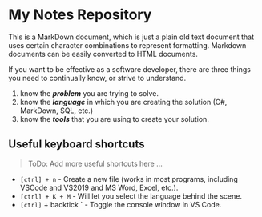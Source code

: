 # My Notes Repository 

This is a MarkDown document, which is just a plain old text document that uses certain character combinations to represent formatting. Markdown documents can be easily converted to HTML documents.

If you want to be effective as a software developer, there are three things you need to continually know, or strive to understand.

1. know the ***problem*** you are trying to solve.
2. know the ***language*** in which you are creating the solution (C#, MarkDown, SQL, etc.)
3. know the ***tools*** that you are using to create your solution.

## Useful keyboard shortcuts

> ToDo: Add more useful shortcuts here ...

- `[ctrl] + n` - Create a new file (works in most programs, including VSCode and VS2019 and MS Word, Excel, etc.).
- `[ctrl] + K + M` - Will let you select the language behind the scene.
- `[ctrl]` + backtick \` - Toggle the console window in VS Code.
